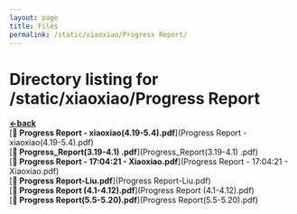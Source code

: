 ```yaml
---
layout: page
title: Files
permalink: /static/xiaoxiao/Progress Report/
---
```


# Directory listing for /static/xiaoxiao/Progress Report
[**<-back**](/static/xiaoxiao)  
[**:page_facing_up: Progress Report - xiaoxiao(4.19-5.4).pdf**](Progress Report - xiaoxiao(4.19-5.4).pdf)  
[**:page_facing_up: Progress_Report(3.19-4.1) .pdf**](Progress_Report(3.19-4.1) .pdf)  
[**:page_facing_up: Progress Report - 17:04:21 - Xiaoxiao.pdf**](Progress Report - 17:04:21 - Xiaoxiao.pdf)  
[**:page_facing_up: Progress Report-Liu.pdf**](Progress Report-Liu.pdf)  
[**:page_facing_up: Progress Report (4.1-4.12).pdf**](Progress Report (4.1-4.12).pdf)  
[**:page_facing_up: Progress Report(5.5-5.20).pdf**](Progress Report(5.5-5.20).pdf)  
